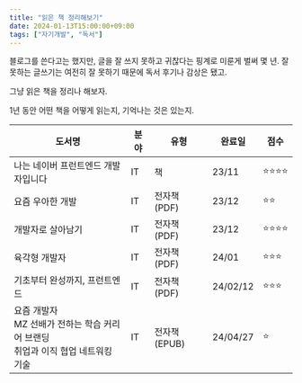 ```yaml
---
title: "읽은 책 정리해보기"
date: 2024-01-13T15:00:00+09:00
tags: ["자기개발", "독서"]
---
```


블로그를 쓴다고는 했지만, 글을 잘 쓰지 못하고 귀찮다는 핑계로 미룬게 벌써 몇 년.
잘 못하는 글쓰기는 여전히 잘 못하기 때문에 독서 후기나 감상은 됐고.

그냥 읽은 책을 정리나 해보자.

1년 동안 어떤 책을 어떻게 읽는지, 기억나는 것은 있는지.

| **도서명**                                                                           | **분야** | **유형**     | **완료일** | **점수**     |
| ------------------------------------------------------------------------------------ | -------- | ------------ | ---------- | ------------ |
| 나는 네이버 프런트엔드 개발자입니다                                                  | IT       | 책           | 23/11      | ⭐️⭐️⭐️⭐️ |
| 요즘 우아한 개발                                                                     | IT       | 전자책(PDF)  | 23/12      | ⭐️⭐️       |
| 개발자로 살아남기                                                                    | IT       | 전자책(PDF)  | 23/12      | ⭐️⭐️⭐️⭐️ |
| 육각형 개발자                                                                        | IT       | 전자책(PDF)  | 24/01      | ⭐️⭐️⭐️    |
| 기초부터 완성까지, 프런트엔드                                                        | IT       | 전자책(PDF)  | 24/02/12   | ⭐️⭐️⭐️    |
| 요즘 개발자<br>MZ 선배가 전하는 학습 커리어 브랜딩<br>취업과 이직 협업 네트워킹 기술 | IT       | 전자책(EPUB) | 24/04/27   | ⭐️          |
